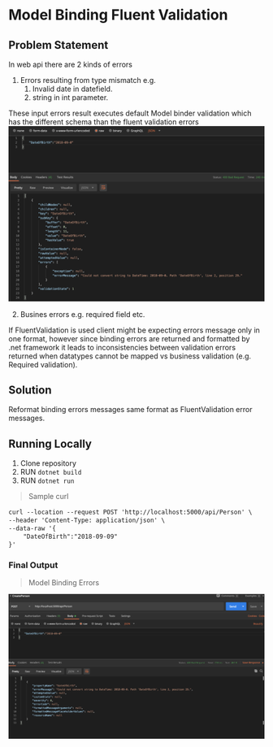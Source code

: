 # Model Binding Fluent Validation

##  Problem Statement
In web api there are 2 kinds of errors
1. Errors resulting from type mismatch e.g.
    1. Invalid date in datefield.
    1. string in int parameter.

These input errors result executes default Model binder validation which has the different schema than the fluent validation errors
![alt .net core formatted binding errors response](https://github.com/nhancers/ModelBindingFluentValidation/blob/master/screenshots/ModelBindingErrors.png)

2. Busines errors e.g. required field etc.

If FluentValidation is used client might be expecting errors message only in one format, however since binding errors are returned and formatted by .net framework it leads to inconsistencies between validation errors returned when datatypes cannot be mapped vs business validation (e.g. Required validation).

##  Solution
Reformat binding errors messages same format as FluentValidation error messages.

##  Running Locally
1. Clone repository
2. RUN ```dotnet build```
3. RUN ```dotnet run```

>  Sample curl

```
curl --location --request POST 'http://localhost:5000/api/Person' \
--header 'Content-Type: application/json' \
--data-raw '{
    "DateOfBirth":"2018-09-09"
}'
```




### Final Output
>   Model Binding Errors

![alt Fluent Validation formatted binding errors response](https://github.com/nhancers/ModelBindingFluentValidation/blob/master/screenshots/ModelBindingErrors_WithFluentValidationFormat.png)
 
